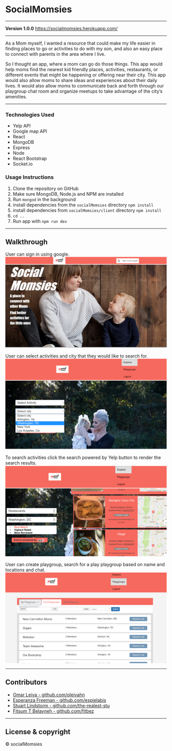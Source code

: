 # SocialMomsies

---

**Version 1.0.0**
https://socialmomsies.herokuapp.com/

---
As a Mom myself, I wanted a resource that could make my life easier in finding places to go or activities to do with my son, and also an easy place to connect with parents in the area where I live.

So I thought an  app, where a mom can go  do those things. This app would help moms find the nearest kid friendly places, activities, restaurants, or different events that might be happening or offering near their city.
This app would also allow moms to share ideas and experiences about their daily lives. It would also allow moms to communicate back and forth through our playgroup chat room and organize meetups to take advantage of the city’s amenities.

---

### Technologies Used
* Yelp API
* Google map API
* React
* MongoDB
* Express
* Node
* React Bootstrap
* Socket.io

### Usage Instructions

1. Clone the repository on GitHub
2. Make sure MongoDB, Node.js and NPM are installed
3. Run `mongod` in the background
4. install dependencies from the `socialMomsies` directory `npm install`
5. install dependencies from `socialMomsies/client` directory `npm install`
6. `cd ..`
7. Run app with `npm run dev`

---

## Walkthrough
User can sign in using google.
![Home](https://github.com/espielabis/socialMomsies/blob/master/client/public/images/home.png)

User can select activities and city that they would like to search for.
![Home](https://github.com/espielabis/socialMomsies/blob/master/client/public/images/explore.png)

To search activities  click the search powered by Yelp button to render the search results.
![Explore](https://github.com/espielabis/socialMomsies/blob/master/client/public/images/yelpapi.png)

User can create playgroup, search for a play playgroup based on name and locations and chat.
![Playgroup](https://github.com/espielabis/socialMomsies/blob/master/client/public/images/playgroup.png)

---

## Contributors

- [Omar Leiva - github.com/oleivahn](https://github.com/oleivahn)
- [Esperanza Freeman - github.com/espielabis](https://github.com/espielabis)
- [Stuart Lindstorm - github.com/the-realest-stu](https://github.com/the-realest-stu)
- [Fitsum T Belayneh - github.com/fitbez](https://github.com/fitbez)

---

## License & copyright

© socialMomsies
